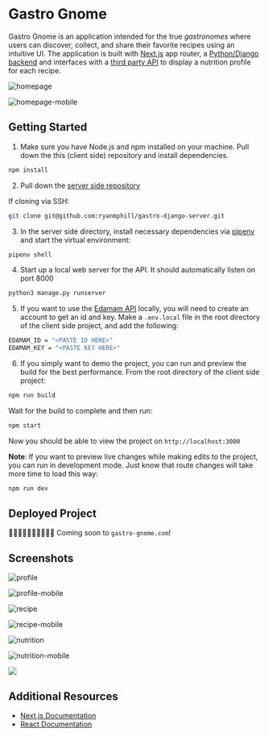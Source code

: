  # Gastro Gnome

Gastro Gnome is an application intended for the true _gastronomes_ where users can discover, collect, and share their favorite recipes using an intuitive UI. The application is built with [Next.js](https://nextjs.org/) app router, a [Python/Django backend](https://github.com/ryanmphill/gastro-django-server) and interfaces with a [third party API](https://www.edamam.com/) to display a nutrition profile for each recipe.

![homepage](./public/screenCaptures/gastro-scrnsht-home.png)

![homepage-mobile](./public/screenCaptures/gastro-scrnsht-m.png)

## Getting Started

1. Make sure you have Node.js and npm installed on your machine. Pull down the this (client side) repository and install dependencies.

```bash
npm install
```

2. Pull down the [server side repository](https://github.com/ryanmphill/gastro-django-server)

If cloning via SSH:

```bash
git clone git@github.com:ryanmphill/gastro-django-server.git
```

3. In the server side directory, install necessary dependencies via [pipenv](https://pipenv.pypa.io/en/latest/) and start the virtual environment:

```bash
pipenv shell
```

4. Start up a local web server for the API. It should automatically listen on port 8000

```bash
python3 manage.py runserver
```

5. If you want to use the [Edamam API](https://www.edamam.com/) locally, you will need to create an account to get an id and key. Make a `.env.local` file in the root directory of the client side project, and add the following:

```bash
EDAMAM_ID = "<PASTE ID HERE>"
EDAMAM_KEY = "<PASTE KEY HERE>"
```

6. If you simply want to demo the project, you can run and preview the build for the best performance. From the root directory of the client side project:

```bash
npm run build
```

Wait for the build to complete and then run:

```bash
npm start
```

Now you should be able to view the project on `http://localhost:3000`

**Note**: If you want to preview live changes while making edits to the project, you can run in development mode. Just know that route changes will take more time to load this way:

```bash
npm run dev
```

## Deployed Project

🚧🚧🚧🚧🚧🚧🚧🚧🚧🚧
Coming soon to `gastro-gnome.com`!

## Screenshots

![profile](./public/screenCaptures/gastro-scrnsht-profile.png)

![profile-mobile](./public/screenCaptures/gastro-scrnsht-profile-m.png)

![recipe](./public/screenCaptures/gastro-scrnsht-recipe1.png)

![recipe-mobile](./public/screenCaptures/gastro-scrnsht-recipe1-m.png)

![nutrition](./public/screenCaptures/gastro-scrnsht-recipe2.png)

![nutrition-mobile](./public/screenCaptures/gastro-scrnsht-recipe2-m.png)

![](./public/screenCaptures/gastro-scrnsht-recipelist-m.png)

## Additional Resources

- [Next.js Documentation](https://nextjs.org/docs)
- [React Documentation](https://react.dev/reference/react)

<!-- This is a [Next.js](https://nextjs.org/) project bootstrapped with [`create-next-app`](https://github.com/vercel/next.js/tree/canary/packages/create-next-app).

## Getting Started

First, run the development server:

```bash
npm run dev
# or
yarn dev
# or
pnpm dev
# or
bun dev
```

Open [http://localhost:3000](http://localhost:3000) with your browser to see the result.

You can start editing the page by modifying `app/page.tsx`. The page auto-updates as you edit the file.

This project uses [`next/font`](https://nextjs.org/docs/basic-features/font-optimization) to automatically optimize and load Inter, a custom Google Font.

## Learn More

To learn more about Next.js, take a look at the following resources:

- [Next.js Documentation](https://nextjs.org/docs) - learn about Next.js features and API.
- [Learn Next.js](https://nextjs.org/learn) - an interactive Next.js tutorial.

You can check out [the Next.js GitHub repository](https://github.com/vercel/next.js/) - your feedback and contributions are welcome!

## Deploy on Vercel

The easiest way to deploy your Next.js app is to use the [Vercel Platform](https://vercel.com/new?utm_medium=default-template&filter=next.js&utm_source=create-next-app&utm_campaign=create-next-app-readme) from the creators of Next.js.

Check out our [Next.js deployment documentation](https://nextjs.org/docs/deployment) for more details. -->
